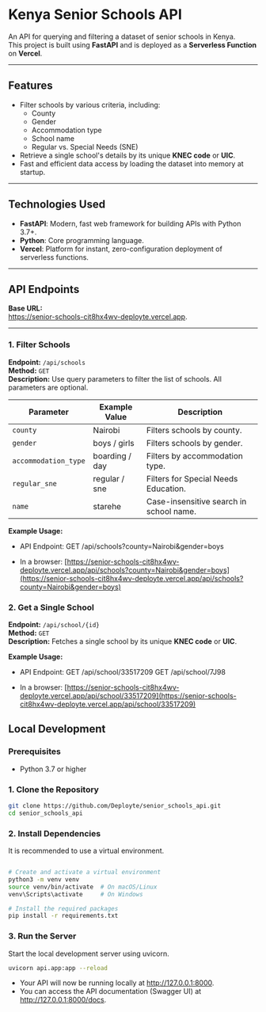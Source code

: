 # Kenya Senior Schools API 

An API for querying and filtering a dataset of senior schools in Kenya.  
This project is built using **FastAPI** and is deployed as a **Serverless Function** on **Vercel**.

---

##  Features
- Filter schools by various criteria, including:
  - County
  - Gender
  - Accommodation type
  - School name
  - Regular vs. Special Needs (SNE)
- Retrieve a single school's details by its unique **KNEC code** or **UIC**.
- Fast and efficient data access by loading the dataset into memory at startup.

---

## Technologies Used
- **FastAPI**: Modern, fast web framework for building APIs with Python 3.7+.
- **Python**: Core programming language.
- **Vercel**: Platform for instant, zero-configuration deployment of serverless functions.

---

##  API Endpoints

**Base URL:**  
https://senior-schools-cit8hx4wv-deployte.vercel.app.

---

### 1. Filter Schools
**Endpoint:** `/api/schools`  
**Method:** `GET`  
**Description:** Use query parameters to filter the list of schools. All parameters are optional.

| Parameter            | Example Value  | Description                                |
|----------------------|----------------|--------------------------------------------|
| `county`             | Nairobi        | Filters schools by county.                 |
| `gender`             | boys / girls   | Filters schools by gender.                 |
| `accommodation_type` | boarding / day | Filters by accommodation type.             |
| `regular_sne`        | regular / sne  | Filters for Special Needs Education.       |
| `name`               | starehe        | Case-insensitive search in school name.    |

**Example Usage:**

- API Endpoint:
GET /api/schools?county=Nairobi&gender=boys

- In a browser:
 [https://senior-schools-cit8hx4wv-deployte.vercel.app/api/schools?county=Nairobi&gender=boys](https://senior-schools-cit8hx4wv-deployte.vercel.app/api/schools?county=Nairobi&gender=boys)

### 2. Get a Single School
**Endpoint:** `/api/school/{id}`  
**Method:** `GET`  
**Description:** Fetches a single school by its unique **KNEC code** or **UIC**.

**Example Usage:**

- API Endpoint:
GET /api/school/33517209
GET /api/school/7J98


- In a browser:
[https://senior-schools-cit8hx4wv-deployte.vercel.app/api/school/33517209](https://senior-schools-cit8hx4wv-deployte.vercel.app/api/school/33517209)


## Local Development

### Prerequisites
- Python 3.7 or higher

### 1. Clone the Repository
```bash
git clone https://github.com/Deployte/senior_schools_api.git
cd senior_schools_api

```
### 2. Install Dependencies
It is recommended to use a virtual environment.

```bash

# Create and activate a virtual environment
python3 -m venv venv
source venv/bin/activate  # On macOS/Linux
venv\Scripts\activate     # On Windows

# Install the required packages
pip install -r requirements.txt

```
### 3. Run the Server
Start the local development server using uvicorn.

```bash
uvicorn api.app:app --reload

```
- Your API will now be running locally at http://127.0.0.1:8000. 
- You can access the API documentation (Swagger UI) at http://127.0.0.1:8000/docs.









